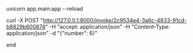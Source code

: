 uvicorn app.main:app --reload

curl -X POST "http://127.0.0.1:8000/invoke/2c9534e4-3a6c-4833-91cd-b8829b600874" -H "accept: application/json" -H "Content-Type: application/json" -d "{\"number\": 6}"

end